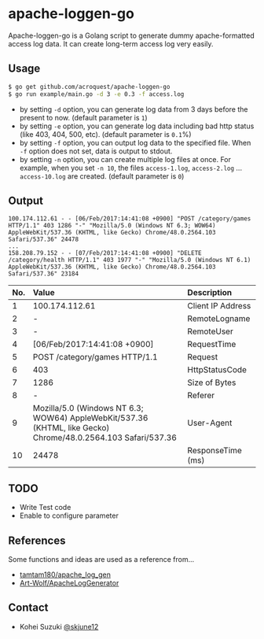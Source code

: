 # apache-loggen-go
Apache-loggen-go is a Golang script to generate dummy apache-formatted access log data.
It can create long-term access log very easily.

## Usage

```bash
$ go get github.com/acroquest/apache-loggen-go
$ go run example/main.go -d 3 -e 0.3 -f access.log
```

- by setting `-d` option, you can generate log data from 3 days before the present to now. (default parameter is `1`)
- by setting `-e` option, you can generate log data including bad http status (like 403, 404, 500, etc). (default parameter is `0.1`%)
- by setting `-f` option, you can output log data to the specified file. When `-f` option does not set, data is output to stdout.
- by setting `-n` option, you can create multiple log files at once. For example, when you set `-n 10`, the files `access-1.log`, `access-2.log` ... `access-10.log` are created. (default parameter is `0`)


## Output

```
100.174.112.61 - - [06/Feb/2017:14:41:08 +0900] "POST /category/games HTTP/1.1" 403 1286 "-" "Mozilla/5.0 (Windows NT 6.3; WOW64) AppleWebKit/537.36 (KHTML, like Gecko) Chrome/48.0.2564.103 Safari/537.36" 24478
...
158.208.79.152 - - [07/Feb/2017:14:41:08 +0900] "DELETE /category/health HTTP/1.1" 403 1977 "-" "Mozilla/5.0 (Windows NT 6.1) AppleWebKit/537.36 (KHTML, like Gecko) Chrome/48.0.2564.103 Safari/537.36" 23184
```

|No.|Value|Description|
|:--|:--|:--|
|1| 100.174.112.61 | Client IP Address |
|2| - | RemoteLogname |
|3| - | RemoteUser |
|4| [06/Feb/2017:14:41:08 +0900] | RequestTime |
|5| POST /category/games HTTP/1.1 | Request |
|6| 403 | HttpStatusCode |
|7| 1286 | Size of Bytes |
|8| -   |Referer |
|9| Mozilla/5.0 (Windows NT 6.3; WOW64) AppleWebKit/537.36 (KHTML, like Gecko) Chrome/48.0.2564.103 Safari/537.36 |  User-Agent |
|10| 24478 | ResponseTime (ms) |

## TODO
- Write Test code
- Enable to configure parameter

## References
Some functions and ideas are used as a reference from...
- [tamtam180/apache_log_gen](https://github.com/tamtam180/apache_log_gen)
- [Art-Wolf/ApacheLogGenerator](https://github.com/Art-Wolf/ApacheLogGenerator)

## Contact
- Kohei Suzuki [@skjune12](http://github.com/skjune12)
